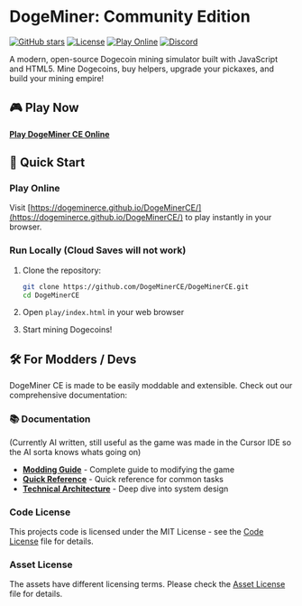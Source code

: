 # DogeMiner: Community Edition

[![GitHub stars](https://img.shields.io/github/stars/DogeMinerCE/DogeMinerCE?style=social)](https://github.com/DogeMinerCE/DogeMinerCE)
[![License](https://img.shields.io/badge/license-MIT-blue.svg)](Code%20License)
[![Play Online](https://img.shields.io/badge/play-online-green.svg)](https://dogeminerce.github.io/DogeMinerCE/)
[![Discord](https://img.shields.io/badge/discord-join-7289da.svg?logo=discord&logoColor=white)](https://discord.gg/dogeminer)

A modern, open-source Dogecoin mining simulator built with JavaScript and HTML5. Mine Dogecoins, buy helpers, upgrade your pickaxes, and build your mining empire!

## 🎮 Play Now

**[Play DogeMiner CE Online](https://dogeminerce.github.io/DogeMinerCE/)**

## 🚀 Quick Start

### Play Online
Visit [https://dogeminerce.github.io/DogeMinerCE/](https://dogeminerce.github.io/DogeMinerCE/) to play instantly in your browser.

### Run Locally (Cloud Saves will not work)
1. Clone the repository:
   ```bash
   git clone https://github.com/DogeMinerCE/DogeMinerCE.git
   cd DogeMinerCE
   ```

2. Open `play/index.html` in your web browser
3. Start mining Dogecoins!

## 🛠️ For Modders / Devs

DogeMiner CE is made to be easily moddable and extensible. Check out our comprehensive documentation:

### 📚 Documentation 
(Currently AI written, still useful as the game was made in the Cursor IDE so the AI sorta knows whats going on)
- **[Modding Guide](modding/MODDING_GUIDE.md)** - Complete guide to modifying the game
- **[Quick Reference](modding/QUICK_MODDING_REFERENCE.md)** - Quick reference for common tasks
- **[Technical Architecture](modding/TECHNICAL_ARCHITECTURE.md)** - Deep dive into system design

### Code License
This projects code is licensed under the MIT License - see the [Code License](Code%20License) file for details.

### Asset License
The assets have different licensing terms. Please check the [Asset License](Asset%20License) file for details.
